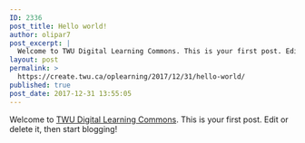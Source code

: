 ```yaml
---
ID: 2336
post_title: Hello world!
author: olipar7
post_excerpt: |
  Welcome to TWU Digital Learning Commons. This is your first post. Edit or delete it, then start blogging!
layout: post
permalink: >
  https://create.twu.ca/oplearning/2017/12/31/hello-world/
published: true
post_date: 2017-12-31 13:55:05
---
```

Welcome to <a href="http://create.twu.ca/">TWU Digital Learning Commons</a>. This is your first post. Edit or delete it, then start blogging!